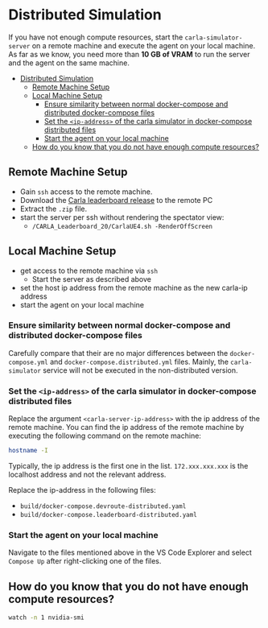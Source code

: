 # Distributed Simulation

If you have not enough compute resources, start the `carla-simulator-server` on a remote machine and execute the agent on your local machine.
As far as we know, you need more than **10 GB of VRAM** to run the server and the agent on the same machine.

- [Distributed Simulation](#distributed-simulation)
  - [Remote Machine Setup](#remote-machine-setup)
  - [Local Machine Setup](#local-machine-setup)
    - [Ensure similarity between normal docker-compose and distributed docker-compose files](#ensure-similarity-between-normal-docker-compose-and-distributed-docker-compose-files)
    - [Set the `<ip-address>` of the carla simulator in docker-compose distributed files](#set-the-ip-address-of-the-carla-simulator-in-docker-compose-distributed-files)
    - [Start the agent on your local machine](#start-the-agent-on-your-local-machine)
  - [How do you know that you do not have enough compute resources?](#how-do-you-know-that-you-do-not-have-enough-compute-resources)

## Remote Machine Setup

- Gain `ssh` access to the remote machine.
- Download the [Carla leaderboard release](https://leaderboard.carla.org/get_started/#11-download-the-carla-leaderboard-package) to the remote PC
- Extract the `.zip` file.
- start the server per ssh without rendering the spectator view:
  - `/CARLA_Leaderboard_20/CarlaUE4.sh -RenderOffScreen`

## Local Machine Setup

- get access to the remote machine via `ssh`
  - Start the server as described above
- set the host ip address from the remote machine as the new carla-ip address
- start the agent on your local machine

### Ensure similarity between normal docker-compose and distributed docker-compose files

Carefully compare that their are no major differences between the `docker-compose.yml` and `docker-compose.distributed.yml` files.
Mainly, the `carla-simulator` service will not be executed in the non-distributed version.

### Set the `<ip-address>` of the carla simulator in docker-compose distributed files

Replace the argument `<carla-server-ip-address>` with the ip address of the remote machine.
You can find the ip address of the remote machine by executing the following command on the remote machine:

```bash
hostname -I
```

Typically, the ip address is the first one in the list.
`172.xxx.xxx.xxx` is the localhost address and not the relevant address.

Replace the ip-address in the following files:

- `build/docker-compose.devroute-distributed.yaml`
- `build/docker-compose.leaderboard-distributed.yaml`

### Start the agent on your local machine

Navigate to the files mentioned above in the VS Code Explorer and select `Compose Up` after right-clicking one of the files.

## How do you know that you do not have enough compute resources?

```bash
watch -n 1 nvidia-smi
```
